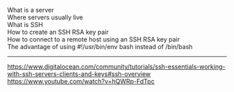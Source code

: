 What is a server  
Where servers usually live  
What is SSH  
How to create an SSH RSA key pair  
How to connect to a remote host using an SSH RSA key pair  
The advantage of using #!/usr/bin/env bash instead of /bin/bash  

----------------------------------------------------  
https://www.digitalocean.com/community/tutorials/ssh-essentials-working-with-ssh-servers-clients-and-keys#ssh-overview  
https://www.youtube.com/watch?v=hQWRp-FdTpc
